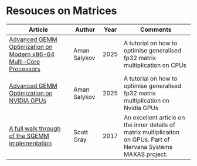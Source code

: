 # Resouces on Matrices

| Article | Author | Year | Comments |
|---|---|---|---|
| [Advanced GEMM Optimization on Modern x86-64 Multi-Core Processors](https://salykova.github.io/matmul-cpu) | Aman Salykov | 2025 | A tutorial on how to optimise generalised fp32 matrix multiplication on CPUs |
| [Advanced GEMM Optimization on NVIDIA GPUs](https://salykova.github.io/sgemm-gpu) | Aman Salykov | 2025 | A tutorial on how to optimise generalised fp32 matrix multiplication on Nvidia GPUs |
| [A full walk through of the SGEMM implementation](https://github.com/NervanaSystems/maxas/wiki/SGEMM) | Scott Gray | 2017 | An excellent article on the inner details of matrix multiplicaiton on GPUs. Part of Nervana Systems MAXAS project. |